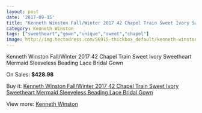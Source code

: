 ```yaml
---
layout: post
date: '2017-09-15'
title: "Kenneth Winston Fall/Winter 2017 42 Chapel Train Sweet Ivory Sweetheart Mermaid Sleeveless Beading Lace Bridal Gown"
category: Kenneth Winston
tags: ["sweetheart","gown","unique","sweet","chapel"]
image: http://img.hectodress.com/56915-thickbox_default/kenneth-winston-fall-winter-2017-42-chapel-train-sweet-ivory-sweetheart-mermaid-sleeveless-beading-lace-bridal-gown.jpg
---
```

Kenneth Winston Fall/Winter 2017 42 Chapel Train Sweet Ivory Sweetheart Mermaid Sleeveless Beading Lace Bridal Gown

On Sales: **$428.98**
<a href="https://www.hectodress.com/kenneth-winston/17690-kenneth-winston-fall-winter-2017-42-chapel-train-sweet-ivory-sweetheart-mermaid-sleeveless-beading-lace-bridal-gown.html"><amp-img layout="responsive" width="600" height="600" src="//img.hectodress.com/56915-thickbox_default/kenneth-winston-fall-winter-2017-42-chapel-train-sweet-ivory-sweetheart-mermaid-sleeveless-beading-lace-bridal-gown.jpg" alt="Kenneth Winston Fall/Winter 2017 42 Chapel Train Sweet Ivory Sweetheart Mermaid Sleeveless Beading Lace Bridal Gown 0" /></a>
<a href="https://www.hectodress.com/kenneth-winston/17690-kenneth-winston-fall-winter-2017-42-chapel-train-sweet-ivory-sweetheart-mermaid-sleeveless-beading-lace-bridal-gown.html"><amp-img layout="responsive" width="600" height="600" src="//img.hectodress.com/56918-thickbox_default/kenneth-winston-fall-winter-2017-42-chapel-train-sweet-ivory-sweetheart-mermaid-sleeveless-beading-lace-bridal-gown.jpg" alt="Kenneth Winston Fall/Winter 2017 42 Chapel Train Sweet Ivory Sweetheart Mermaid Sleeveless Beading Lace Bridal Gown 1" /></a>
<a href="https://www.hectodress.com/kenneth-winston/17690-kenneth-winston-fall-winter-2017-42-chapel-train-sweet-ivory-sweetheart-mermaid-sleeveless-beading-lace-bridal-gown.html"><amp-img layout="responsive" width="600" height="600" src="//img.hectodress.com/56917-thickbox_default/kenneth-winston-fall-winter-2017-42-chapel-train-sweet-ivory-sweetheart-mermaid-sleeveless-beading-lace-bridal-gown.jpg" alt="Kenneth Winston Fall/Winter 2017 42 Chapel Train Sweet Ivory Sweetheart Mermaid Sleeveless Beading Lace Bridal Gown 2" /></a>
<a href="https://www.hectodress.com/kenneth-winston/17690-kenneth-winston-fall-winter-2017-42-chapel-train-sweet-ivory-sweetheart-mermaid-sleeveless-beading-lace-bridal-gown.html"><amp-img layout="responsive" width="600" height="600" src="//img.hectodress.com/56916-thickbox_default/kenneth-winston-fall-winter-2017-42-chapel-train-sweet-ivory-sweetheart-mermaid-sleeveless-beading-lace-bridal-gown.jpg" alt="Kenneth Winston Fall/Winter 2017 42 Chapel Train Sweet Ivory Sweetheart Mermaid Sleeveless Beading Lace Bridal Gown 3" /></a>

Buy it: [Kenneth Winston Fall/Winter 2017 42 Chapel Train Sweet Ivory Sweetheart Mermaid Sleeveless Beading Lace Bridal Gown](https://www.hectodress.com/kenneth-winston/17690-kenneth-winston-fall-winter-2017-42-chapel-train-sweet-ivory-sweetheart-mermaid-sleeveless-beading-lace-bridal-gown.html "Kenneth Winston Fall/Winter 2017 42 Chapel Train Sweet Ivory Sweetheart Mermaid Sleeveless Beading Lace Bridal Gown")

View more: [Kenneth Winston](https://www.hectodress.com/362-kenneth-winston "Kenneth Winston")